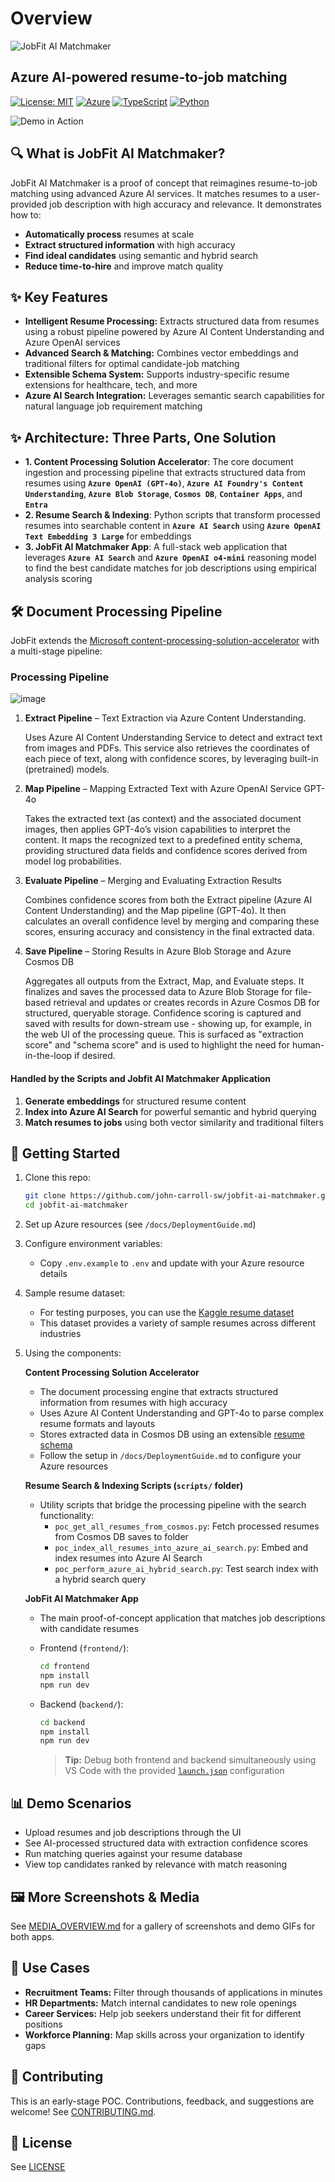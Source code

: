 # Overview

![JobFit AI Matchmaker](media/JobFit%20AI%20MatchMaker.png)

## Azure AI-powered resume-to-job matching

[![License: MIT](https://img.shields.io/badge/License-MIT-yellow.svg)](https://opensource.org/licenses/MIT)
[![Azure](https://img.shields.io/badge/Azure-%230072C6.svg?style=flat&logo=microsoftazure&logoColor=white)](https://azure.microsoft.com)
[![TypeScript](https://img.shields.io/badge/TypeScript-%23007ACC.svg?style=flat&logo=typescript&logoColor=white)](https://www.typescriptlang.org/)
[![Python](https://img.shields.io/badge/Python-3.9+-blue.svg)](https://www.python.org)

![Demo in Action](media/JobfitAIMatchMaker_Demo.gif)

## 🔍 What is JobFit AI Matchmaker?

JobFit AI Matchmaker is a proof of concept that reimagines resume-to-job matching using advanced Azure AI services. It matches resumes to a user-provided job description with high accuracy and relevance. It demonstrates how to:

- **Automatically process** resumes at scale
- **Extract structured information** with high accuracy
- **Find ideal candidates** using semantic and hybrid search
- **Reduce time-to-hire** and improve match quality

## ✨ Key Features

- **Intelligent Resume Processing:** Extracts structured data from resumes using a robust pipeline powered by Azure AI Content Understanding and Azure OpenAI services
- **Advanced Search & Matching:** Combines vector embeddings and traditional filters for optimal candidate-job matching
- **Extensible Schema System:** Supports industry-specific resume extensions for healthcare, tech, and more
- **Azure AI Search Integration:** Leverages semantic search capabilities for natural language job requirement matching

## ✨ Architecture: Three Parts, One Solution

- **1. Content Processing Solution Accelerator**: The core document ingestion and processing pipeline that extracts structured data from resumes using **`Azure OpenAI (GPT-4o)`**, **`Azure AI Foundry's Content Understanding`**, **`Azure Blob Storage`**, **`Cosmos DB`**, **`Container Apps`**, and **`Entra`**
- **2. Resume Search & Indexing**: Python scripts that transform processed resumes into searchable content in **`Azure AI Search`** using **`Azure OpenAI Text Embedding 3 Large`** for embeddings
- **3. JobFit AI Matchmaker App**: A full-stack web application that leverages **`Azure AI Search`** and **`Azure OpenAI o4-mini`** reasoning model to find the best candidate matches for job descriptions using empirical analysis scoring

## 🛠️ Document Processing Pipeline

JobFit extends the [Microsoft content-processing-solution-accelerator](https://github.com/microsoft/content-processing-solution-accelerator) with a multi-stage pipeline:

### Processing Pipeline

![image](./docs/images/readme/processing-pipeline.png)

1. **Extract Pipeline** – Text Extraction via Azure Content Understanding.

    Uses Azure AI Content Understanding Service to detect and extract text from images and PDFs. This service also retrieves the coordinates of each piece of text, along with confidence scores, by leveraging built-in (pretrained) models.

2. **Map Pipeline** – Mapping Extracted Text with Azure OpenAI Service GPT-4o

    Takes the extracted text (as context) and the associated document images, then applies GPT-4o’s vision capabilities to interpret the content. It maps the recognized text to a predefined entity schema, providing structured data fields and confidence scores derived from model log probabilities.

3. **Evaluate Pipeline** – Merging and Evaluating Extraction Results

    Combines confidence scores from both the Extract pipeline (Azure AI Content Understanding) and the Map pipeline (GPT-4o). It then calculates an overall confidence level by merging and comparing these scores, ensuring accuracy and consistency in the final extracted data.

4. **Save Pipeline** – Storing Results in Azure Blob Storage and Azure Cosmos DB

    Aggregates all outputs from the Extract, Map, and Evaluate steps. It finalizes and saves the processed data to Azure Blob Storage for file-based retrieval and updates or creates records in Azure Cosmos DB for structured, queryable storage. Confidence scoring is captured and saved with results for down-stream use - showing up, for example, in the web UI of the processing queue. This is surfaced as "extraction score" and "schema score" and is used to highlight the need for human-in-the-loop if desired.

#### Handled by the Scripts and Jobfit AI Matchmaker Application

1. **Generate embeddings** for structured resume content
2. **Index into Azure AI Search** for powerful semantic and hybrid querying
3. **Match resumes to jobs** using both vector similarity and traditional filters

## 🚀 Getting Started

1. Clone this repo:

   ```bash
   git clone https://github.com/john-carroll-sw/jobfit-ai-matchmaker.git
   cd jobfit-ai-matchmaker
   ```

2. Set up Azure resources (see `/docs/DeploymentGuide.md`)

3. Configure environment variables:
   - Copy `.env.example` to `.env` and update with your Azure resource details

4. Sample resume dataset:
   - For testing purposes, you can use the [Kaggle resume dataset](https://www.kaggle.com/datasets/snehaanbhawal/resume-dataset)
   - This dataset provides a variety of sample resumes across different industries

5. Using the components:

    **Content Processing Solution Accelerator**

    - The document processing engine that extracts structured information from resumes with high accuracy
    - Uses Azure AI Content Understanding and GPT-4o to parse complex resume formats and layouts
    - Stores extracted data in Cosmos DB using an extensible [resume schema](./src/ContentProcessorAPI/samples/schemas/resume.py)
    - Follow the setup in `/docs/DeploymentGuide.md` to configure your Azure resources

    **Resume Search & Indexing Scripts (`scripts/` folder)**

    - Utility scripts that bridge the processing pipeline with the search functionality:
      - `poc_get_all_resumes_from_cosmos.py`: Fetch processed resumes from Cosmos DB saves to folder
      - `poc_index_all_resumes_into_azure_ai_search.py`: Embed and index resumes into Azure AI Search
      - `poc_perform_azure_ai_hybrid_search.py`: Test search index with a hybrid search query

    **JobFit AI Matchmaker App**

    - The main proof-of-concept application that matches job descriptions with candidate resumes
    - Frontend (`frontend/`):

        ```bash
        cd frontend
        npm install
        npm run dev
        ```

    - Backend (`backend/`):

        ```bash
        cd backend
        npm install
        npm run dev
        ```

        > **Tip:** Debug both frontend and backend simultaneously using VS Code with the provided [`launch.json`](./.vscode/launch.json) configuration

## 📊 Demo Scenarios

- Upload resumes and job descriptions through the UI
- See AI-processed structured data with extraction confidence scores
- Run matching queries against your resume database
- View top candidates ranked by relevance with match reasoning

## 🖼️ More Screenshots & Media

See [MEDIA_OVERVIEW.md](./media/MEDIA_OVERVIEW.md) for a gallery of screenshots and demo GIFs for both apps.

## 📝 Use Cases

- **Recruitment Teams:** Filter through thousands of applications in minutes
- **HR Departments:** Match internal candidates to new role openings
- **Career Services:** Help job seekers understand their fit for different positions
- **Workforce Planning:** Map skills across your organization to identify gaps

## 🤝 Contributing

This is an early-stage POC. Contributions, feedback, and suggestions are welcome! See [CONTRIBUTING.md](./docs/CONTRIBUTING.md).

## 📄 License

See [LICENSE](./LICENSE)
